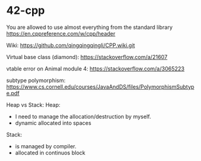 # 42-cpp

You are allowed to use almost everything from the standard library
https://en.cppreference.com/w/cpp/header

Wiki: https://github.com/qingqingqingli/CPP.wiki.git

Virtual base class (diamond): https://stackoverflow.com/a/21607

vtable error on Animal module 4: https://stackoverflow.com/a/3065223

subtype polymorphism: https://www.cs.cornell.edu/courses/JavaAndDS/files/PolymorphismSubtype.pdf

Heap vs Stack:
Heap:

- I need to manage the allocation/destruction by myself.
- dynamic allocated into spaces

Stack:

- is managed by compiler.
- allocated in continuos block
